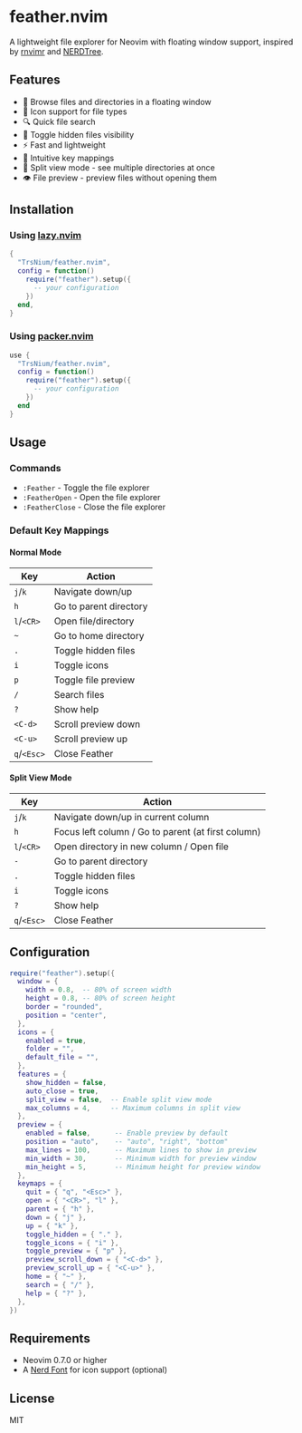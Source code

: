 # feather.nvim

A lightweight file explorer for Neovim with floating window support, inspired by [rnvimr](https://github.com/kevinhwang91/rnvimr) and [NERDTree](https://github.com/preservim/nerdtree).

## Features

- 📁 Browse files and directories in a floating window
- 🎨 Icon support for file types
- 🔍 Quick file search
- 👻 Toggle hidden files visibility
- ⚡ Fast and lightweight
- 🎹 Intuitive key mappings
- 🔲 Split view mode - see multiple directories at once
- 👁️ File preview - preview files without opening them

## Installation

### Using [lazy.nvim](https://github.com/folke/lazy.nvim)

```lua
{
  "TrsNium/feather.nvim",
  config = function()
    require("feather").setup({
      -- your configuration
    })
  end,
}
```

### Using [packer.nvim](https://github.com/wbthomason/packer.nvim)

```lua
use {
  "TrsNium/feather.nvim",
  config = function()
    require("feather").setup({
      -- your configuration
    })
  end
}
```

## Usage

### Commands

- `:Feather` - Toggle the file explorer
- `:FeatherOpen` - Open the file explorer
- `:FeatherClose` - Close the file explorer

### Default Key Mappings

#### Normal Mode
| Key | Action |
|-----|--------|
| `j`/`k` | Navigate down/up |
| `h` | Go to parent directory |
| `l`/`<CR>` | Open file/directory |
| `~` | Go to home directory |
| `.` | Toggle hidden files |
| `i` | Toggle icons |
| `p` | Toggle file preview |
| `/` | Search files |
| `?` | Show help |
| `<C-d>` | Scroll preview down |
| `<C-u>` | Scroll preview up |
| `q`/`<Esc>` | Close Feather |

#### Split View Mode
| Key | Action |
|-----|--------|
| `j`/`k` | Navigate down/up in current column |
| `h` | Focus left column / Go to parent (at first column) |
| `l`/`<CR>` | Open directory in new column / Open file |
| `-` | Go to parent directory |
| `.` | Toggle hidden files |
| `i` | Toggle icons |
| `?` | Show help |
| `q`/`<Esc>` | Close Feather |

## Configuration

```lua
require("feather").setup({
  window = {
    width = 0.8,  -- 80% of screen width
    height = 0.8, -- 80% of screen height
    border = "rounded",
    position = "center",
  },
  icons = {
    enabled = true,
    folder = "",
    default_file = "",
  },
  features = {
    show_hidden = false,
    auto_close = true,
    split_view = false,  -- Enable split view mode
    max_columns = 4,     -- Maximum columns in split view
  },
  preview = {
    enabled = false,      -- Enable preview by default
    position = "auto",    -- "auto", "right", "bottom"
    max_lines = 100,      -- Maximum lines to show in preview
    min_width = 30,       -- Minimum width for preview window
    min_height = 5,       -- Minimum height for preview window
  },
  keymaps = {
    quit = { "q", "<Esc>" },
    open = { "<CR>", "l" },
    parent = { "h" },
    down = { "j" },
    up = { "k" },
    toggle_hidden = { "." },
    toggle_icons = { "i" },
    toggle_preview = { "p" },
    preview_scroll_down = { "<C-d>" },
    preview_scroll_up = { "<C-u>" },
    home = { "~" },
    search = { "/" },
    help = { "?" },
  },
})
```

## Requirements

- Neovim 0.7.0 or higher
- A [Nerd Font](https://www.nerdfonts.com/) for icon support (optional)

## License

MIT